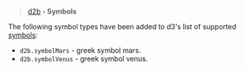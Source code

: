 > [d2b](../README.md) ›  **Symbols**

The following symbol types have been added to d3's list of supported [symbols](https;//github.com/d3/d3-shape#symbols):

* `d2b.symbolMars` - greek symbol mars.
* `d2b.symbolVenus` - greek symbol venus.
